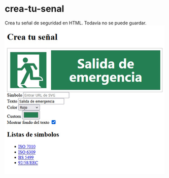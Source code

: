 # crea-tu-senal
Crea tu señal de seguridad en HTML. Todavía no se puede guardar.
![Imagen demostrativa. El sitio permite elegir un símbolo, color y texto.](foto.jpg)
